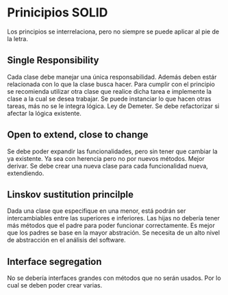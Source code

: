 # Prinicipios SOLID

Los principios se interrelaciona, pero no siempre se puede aplicar al pie de 
la letra. 

## Single Responsibility

Cada clase debe manejar una única responsabilidad. Además deben estár 
relacionada con lo que la clase busca hacer. Para cumplir con el principio 
se recomienda utilizar otra clase que realice dicha tarea e implemente la 
clase a la cual se desea trabajar. Se puede instanciar lo que  hacen otras 
tareas, más no se le integra lógica. Ley de Demeter. Se debe refactorizar si 
afectar la lógica existente. 

## Open to extend, close to change

Se debe poder expandir las funcionalidades, pero sin tener que cambiar la ya 
existente. Ya sea con herencia pero no por nuevos métodos. Mejor derivar. Se 
debe crear una nueva clase para cada funcionalidad nueva, extendiendo. 

## Linskov sustitution princilple

Dada una clase que especifique en una menor, está podrán ser intercambiables 
entre las superiores e inferiores. Las hijas no debería tener más métodos 
que el padre para poder funcionar correctamente. Es mejor que los padres se 
base en la mayor abstración. Se necesita de un alto nivel de abstracción en 
el análisis del software.

## Interface segregation

No se debería interfaces grandes con métodos que no serán usados. Por lo 
cual se deben poder crear varias. 


